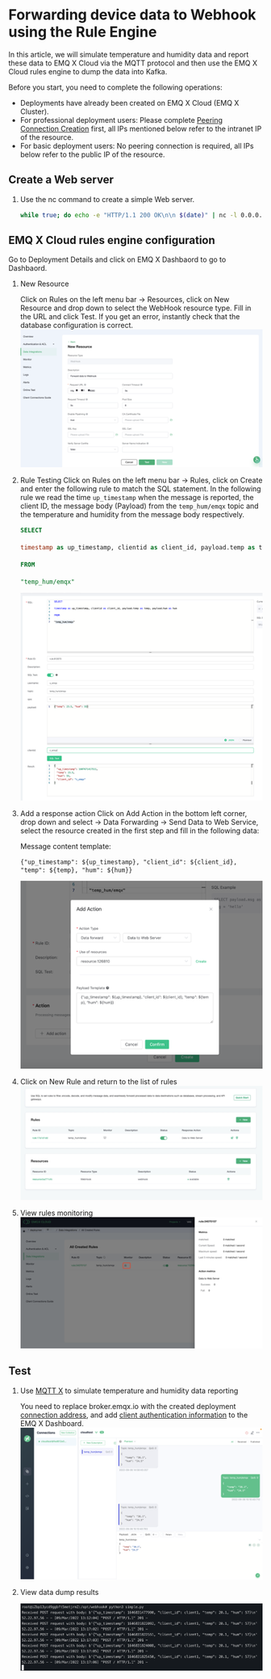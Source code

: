 # Forwarding device data to Webhook using the Rule Engine

In this article, we will simulate temperature and humidity data and report these data to EMQ X Cloud via the MQTT protocol and then use the EMQ X Cloud rules engine to dump the data into Kafka.

Before you start, you need to complete the following operations:
* Deployments have already been created on EMQ X Cloud (EMQ X Cluster).
* For professional deployment users: Please complete [Peering Connection Creation](../deployments/security_features_and_settings/vpc_peering.md) first, all IPs mentioned below refer to the intranet IP of the resource.
* For basic deployment users: No peering connection is required, all IPs below refer to the public IP of the resource.

## Create a Web server

1. Use the nc command to create a simple Web server.
   ```bash
   while true; do echo -e "HTTP/1.1 200 OK\n\n $(date)" | nc -l 0.0.0.0 9910; done;
   ```

## EMQ X Cloud rules engine configuration

Go to Deployment Details and click on EMQ X Dashbaord to go to Dashbaord.

1. New Resource

   Click on Rules on the left menu bar → Resources, click on New Resource and drop down to select the WebHook resource type. Fill in the URL and click Test. If you get an error, instantly check that the database configuration is correct.
   ![create resource](./_assets/webhook_create_resource.png)

2. Rule Testing
   Click on Rules on the left menu bar → Rules, click on Create and enter the following rule to match the SQL statement.  In the following rule we read the time `up_timestamp` when the message is reported, the client ID, the message body (Payload) from the `temp_hum/emqx` topic and the temperature and humidity from the message body respectively.
   
   ```sql
   SELECT 
   
   timestamp as up_timestamp, clientid as client_id, payload.temp as temp, payload.hum as hum
   
   FROM
   
   "temp_hum/emqx"
   ```
   ![rule engine](./_assets/sql_test.png)

3. Add a response action
   Click on Add Action in the bottom left corner, drop down and select → Data Forwarding → Send Data to Web Service, select the resource created in the first step and fill in the following data:
   
   Message content template:
   ```
   {"up_timestamp": ${up_timestamp}, "client_id": ${client_id}, "temp": ${temp}, "hum": ${hum}}
   ```
   ![rule_action](./_assets/webhook_action.png)

4. Click on New Rule and return to the list of rules
   ![rule list](./_assets/view_rule_engine_webhook.png)

5. View rules monitoring
   ![view monitor](./_assets/view_monitor_webhook.png)


## Test

1. Use [MQTT X](https://mqttx.app/) to simulate temperature and humidity data reporting

   You need to replace broker.emqx.io with the created deployment [connection address](../deployments/view_deployment.md), and add [client authentication information](../deployments/auth_and_acl.md) to the EMQ X Dashboard.
   ![MQTTX](./_assets/mqttx_publish.png)
   
2. View data dump results
   
   ![kafka](./_assets/webhook_query_result.png)

